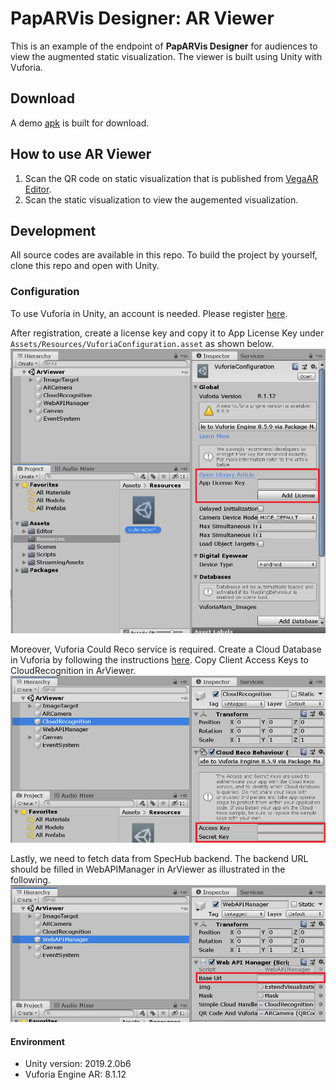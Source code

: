 # PapARVis Designer: AR Viewer
This is an example of the endpoint of **PapARVis Designer** for audiences to view the augmented static visualization. The viewer is built using Unity with Vuforia.

## Download
A demo [apk](demo.apk) is built for download.

## How to use AR Viewer
1. Scan the QR code on static visualization that is published from [VegaAR Editor](http://vegaar.hkustvis.org/editor).
2. Scan the static visualization to view the augemented visualization.

## Development
All source codes are available in this repo. To build the project by yourself, clone this repo and open with Unity.

### Configuration
To use Vuforia in Unity, an account is needed. Please register [here](https://developer.vuforia.com/).

After registration, create a license key and copy it to App License Key under ```Assets/Resources/VuforiaConfiguration.asset``` as shown below.
![Vurforia configuration](VuforiaConfig.png)

Moreover, Vuforia Could Reco service is required. Create a Cloud Database in Vuforia by following the instructions [here](https://library.vuforia.com/content/vuforia-library/en/articles/Solution/How-To-Work-with-Cloud-Databases.html). Copy Client Access Keys to CloudRecognition in ArViewer.
![Cloud Reco](CloudReco.png)

Lastly, we need to fetch data from SpecHub backend. The backend URL should be filled in WebAPIManager in ArViewer as illustrated in the following.
![SpecHub](SpecHub.png)

#### Environment
- Unity version: 2019.2.0b6
- Vuforia Engine AR: 8.1.12
